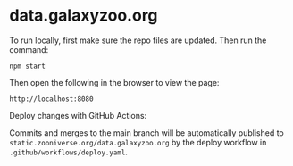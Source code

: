 data.galaxyzoo.org
====================

To run locally, first make sure the repo files are updated. Then run the command:

    npm start
    

Then open the following in the browser to view the page:

    http://localhost:8080
 

Deploy changes with GitHub Actions:

Commits and merges to the main branch will be automatically published to `static.zooniverse.org/data.galaxyzoo.org` by the deploy workflow in `.github/workflows/deploy.yaml`.
